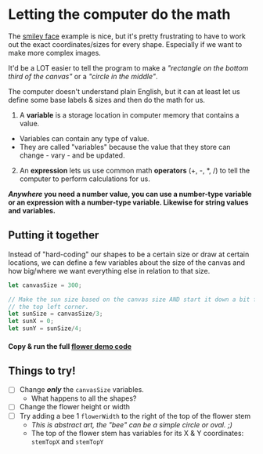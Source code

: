 # Letting the computer do the math
The [smiley face](Smiley.md) example is nice, but it's pretty frustrating to have to work out the exact coordinates/sizes for every shape. Especially if we want to make more complex images.

It'd be a LOT easier to tell the program to make a *"rectangle on the bottom third of the canvas"* or a *"circle in the middle"*.

The computer doesn't understand plain English, but it can at least let us define some base labels & sizes and then do the math for us.
1. A **variable** is a storage location in computer memory that contains a value. 
  - Variables can contain any type of value.
  - They are called "variables" because the value that they store can change - vary - and be updated.
2. An **expression** lets us use common math **operators** (+, -, *, /) to tell the computer to perform calculations for us.

***Anywhere* you need a number value, you can use a number-type variable or an expression with a number-type variable. Likewise for string values and variables.**

## Putting it together
Instead of "hard-coding" our shapes to be a certain size or draw at certain locations, we can define a few variables about the size of the canvas and how big/where we want everything else in relation to that size.

```javascript
let canvasSize = 300;

// Make the sun size based on the canvas size AND start it down a bit from
// the top left corner.
let sunSize = canvasSize/3;
let sunX = 0;
let sunY = sunSize/4;
```

#### **Copy & run the full [flower demo code](flowerDemoCode.md)**

## Things to try!
- [ ] Change ***only*** the `canvasSize` variables.
    - What happens to all the shapes?
- [ ] Change the flower height or width
- [ ] Try adding a bee 1 `flowerWidth` to the right of the top of the flower stem
    - *This is abstract art, the "bee" can be a simple circle or oval. ;)*
    - The top of the flower stem has variables for its X & Y coordinates: `stemTopX` and `stemTopY`
